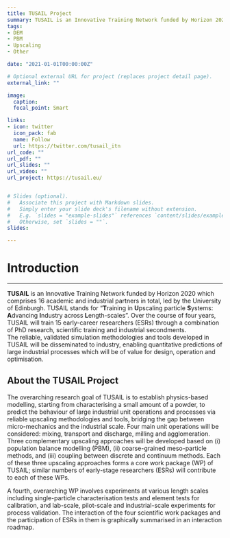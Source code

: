 ```yaml
---
title: TUSAIL Project
summary: TUSAIL is an Innovative Training Network funded by Horizon 2020 which comprises 16 academic and industrial partners in total, led by the University of Edinburgh. 
tags:
- DEM
- PBM
- Upscaling
- Other

date: "2021-01-01T00:00:00Z"

# Optional external URL for project (replaces project detail page).
external_link: ""

image:
  caption: 
  focal_point: Smart

links:
- icon: twitter
  icon_pack: fab
  name: Follow
  url: https://twitter.com/tusail_itn
url_code: ""
url_pdf: ""
url_slides: ""
url_video: ""
url_project: https://tusail.eu/


# Slides (optional).
#   Associate this project with Markdown slides.
#   Simply enter your slide deck's filename without extension.
#   E.g. `slides = "example-slides"` references `content/slides/example-slides.md`.
#   Otherwise, set `slides = ""`.
slides: 

---
```


# Introduction
---

**TUSAIL** is an Innovative Training Network funded by Horizon 2020 which comprises 16 academic and industrial partners in total, led by the University of Edinburgh. 
TUSAIL stands for “**T**raining in **U**pscaling particle **S**ystems: **A**dvancing **I**ndustry across **L**ength-scales”. 
Over the course of four years, TUSAIL will train 15 early-career researchers (ESRs) through a combination of PhD research, scientific training and industrial secondments.  
The reliable, validated simulation methodologies and tools developed in TUSAIL will be disseminated to industry, enabling quantitative predictions of large industrial processes which will be of value for design, operation and optimisation.

## About the TUSAIL Project
The overarching research goal of TUSAIL is to establish physics-based modelling, starting from characterising a small amount of a powder, to predict the behaviour of large industrial unit operations and processes via reliable upscaling methodologies and tools, bridging the gap between micro-mechanics and the industrial scale. 
Four main unit operations will be considered: mixing, transport and discharge, milling and agglomeration. 
Three complementary upscaling approaches will be developed based on (i) population balance modelling (PBM), (ii) coarse-grained meso-particle methods, and (iii) coupling between discrete and continuum methods. 
Each of these three upscaling approaches forms a core work package (WP) of TUSAIL; similar numbers of early-stage researchers (ESRs) will contribute to each of these WPs. 

A fourth, overarching WP involves experiments at various length scales including single-particle characterisation tests and element tests for calibration, and lab-scale, pilot-scale and industrial-scale experiments for process validation. The interaction of the four scientific work packages and the participation of ESRs in them is graphically summarised in an interaction roadmap.



